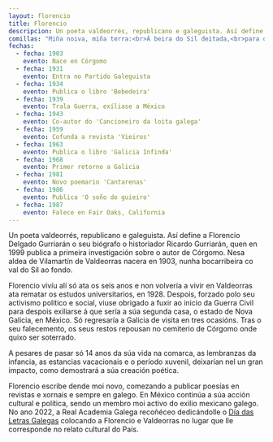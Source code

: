 ```yaml
---
layout: florencio
title: Florencio
descripcion: Un poeta valdeorrés, republicano e galeguista. Así define a Florencio Delgado Gurriarán o seu biógrafo o historiador Ricardo Gurriarán.
comillas: "Miña noiva, miña terra:<br>Á beira do Sil deitada,<br>para ollar a túa beleza<br> do mesmo xeito que a Venus do espello,<br> nel se contempla."
fechas:
  - fecha: 1903
    evento: Nace en Córgomo
  - fecha: 1931
    evento: Entra no Partido Galeguista
  - fecha: 1934
    evento: Publica o libro 'Bebedeira'
  - fecha: 1939
    evento: Trala Guerra, exíliase a México
  - fecha: 1943
    evento: Co-autor do 'Cancioneiro da loita galega'
  - fecha: 1959
    evento: Cofunda a revista 'Vieiros'
  - fecha: 1963
    evento: Publica o libro 'Galicia Infinda'
  - fecha: 1968
    evento: Primer retorno a Galicia
  - fecha: 1981
    evento: Novo poemario 'Cantarenas'
  - fecha: 1986
    evento: Publica 'O soño do guieiro'
  - fecha: 1987
    evento: Falece en Fair Oaks, California
---
```


Un poeta valdeorrés, republicano e galeguista. Así define a Florencio Delgado Gurriarán o seu biógrafo o historiador Ricardo Gurriarán, quen en 1999 publica a primeira investigación sobre o autor de Córgomo. Nesa aldea de Vilamartín de Valdeorras nacera en 1903, nunha bocarribeira co val do Sil ao fondo.

Florencio vivíu alí só ata os seis anos e non volvería a vivir en Valdeorras ata rematar os estudos universitarios, en 1928. Despois, forzado polo seu activismo político e social, viuse obrigado a fuxir ao inicio da Guerra Civil para despois exiliarse á que sería a súa segunda casa, o estado de Nova Galicia, en México. Só regresaría a Galicia de visita en tres ocasións. Tras o seu falecemento, os seus restos repousan no cemiterio de Córgomo onde quixo ser soterrado.

A pesares de pasar só 14 anos da súa vida na comarca, as lembranzas da infancia, as estancias vacacionais e o período xuvenil, deixarían nel un gran impacto, como demostrará a súa creación poética.

Florencio escribe dende moi novo, comezando a publicar poesías en revistas e xornais e sempre en galego. En México continúa a súa acción cultural e política, sendo un membro moi activo do exilio mexicano galego. No ano 2022, a Real Academia Galega recoñéceo dedicándolle o <a href="https://academia.gal/letras-galegas/2022/florencio-delgado-gurriaran">Día das Letras Galegas</a> colocando a Florencio e Valdeorras no lugar que lle corresponde no relato cultural do País.
